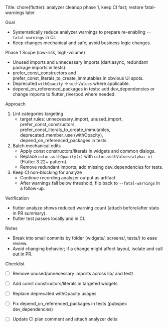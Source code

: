 Title: chore(flutter): analyzer cleanup phase 1, keep CI fast; restore fatal-warnings later

Goal
- Systematically reduce analyzer warnings to prepare re-enabling `--fatal-warnings` in CI.
- Keep changes mechanical and safe; avoid business logic changes.

Phase 1 Scope (low-risk, high-volume)
- Unused imports and unnecessary imports (dart:async, redundant package imports in tests).
- prefer_const_constructors and prefer_const_literals_to_create_immutables in obvious UI spots.
- Deprecated `withOpacity` → `withValues` where applicable.
- depend_on_referenced_packages in tests: add dev_dependencies or change imports to flutter_riverpod where needed.

Approach
1) Lint categories targeting
   - target rules: unnecessary_import, unused_import, prefer_const_constructors, prefer_const_literals_to_create_immutables, deprecated_member_use (withOpacity), depend_on_referenced_packages in tests.
2) Batch mechanical edits
   - Apply const constructors/literals in widgets and common dialogs.
   - Replace `color.withOpacity(x)` with `color.withValues(alpha: x)` (Flutter 3.22+ pattern).
   - Remove redundant imports; add missing dev_dependencies for tests.
3) Keep CI non-blocking for analyze
   - Continue recording analyzer output as artifact.
   - After warnings fall below threshold, flip back to `--fatal-warnings` in a follow-up.

Verification
- flutter analyze shows reduced warning count (attach before/after stats in PR summary).
- flutter test passes locally and in CI.

Notes
- Break into small commits by folder (widgets/, screens/, tests/) to ease review.
- Avoid changing behavior; if a change might affect layout, isolate and call out in PR.

Checklist
- [ ] Remove unused/unnecessary imports across lib/ and test/
- [ ] Add const constructors/literals in targeted widgets
- [ ] Replace deprecated withOpacity usages
- [ ] Fix depend_on_referenced_packages in tests (pubspec dev_dependencies)
- [ ] Update CI plan comment and attach analyzer delta

